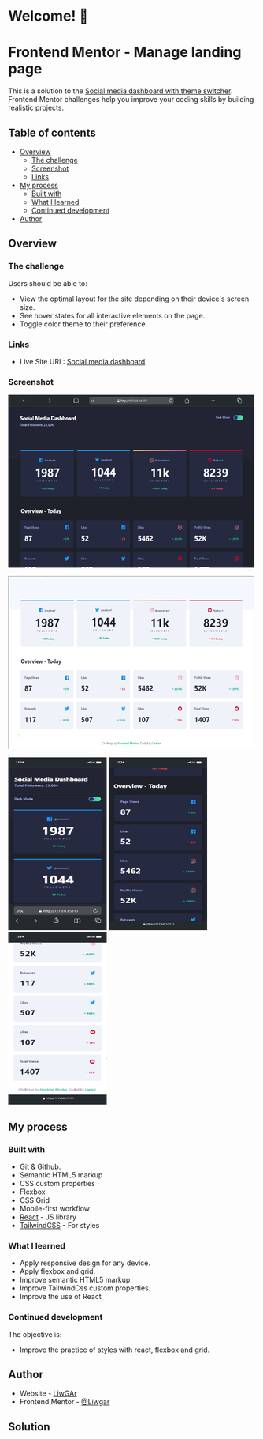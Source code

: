 # Welcome! 👋

# Frontend Mentor - Manage landing page

This is a solution to the [Social media dashboard with theme switcher](https://www.frontendmentor.io/challenges/social-media-dashboard-with-theme-switcher-6oY8ozp_H). Frontend Mentor challenges help you improve your coding skills by building realistic projects. 

## Table of contents

- [Overview](#overview)
  - [The challenge](#the-challenge)
  - [Screenshot](#screenshot)
  - [Links](#links)
- [My process](#my-process)
  - [Built with](#built-with)
  - [What I learned](#what-i-learned)
  - [Continued development](#continued-development)
- [Author](#author)

## Overview

### The challenge

Users should be able to:

- View the optimal layout for the site depending on their device's screen size.
- See hover states for all interactive elements on the page.
- Toggle color theme to their preference.

### Links

- Live Site URL: [Social media dashboard](https://liwgar.github.io/005_social_media_dashboard/)

### Screenshot

<p text-align="center">
  <img src="./src/assets/screenShots/Macbook-Air-127.0.0.1.png" width="500" height="350">
</p>
<p text-align="center">
  <img src="./src/assets/screenShots/Macbook-Air-127.0.0.1 (1).png" width="500" height="350">
</p>
<p text-align="center">
  <img src="./src/assets/screenShots/iPhone-13-(iOS-15)-127.0.0.1.png" width="200" height="350">
  <img src="./src/assets/screenShots/iPhone-13-(iOS-15)-127.0.0.1 (1).png" width="200" height="350">
  <img src="./src/assets/screenShots/iPhone-13-(iOS-15)-127.0.0.1 (2).png" width="200" height="350">
</p>

## My process

### Built with

- Git & Github.
- Semantic HTML5 markup
- CSS custom properties
- Flexbox
- CSS Grid
- Mobile-first workflow
- [React](https://reactjs.org/) - JS library
- [TailwindCSS](https://tailwindcss.com/) - For styles

### What I learned

- Apply responsive design for any device.
- Apply flexbox and grid.
- Improve semantic HTML5 markup.
- Improve TailwindCss custom properties.
- Improve the use of React

### Continued development

The objective is:
- Improve the practice of styles with react, flexbox and grid.

## Author

- Website - [LiwGAr](https://liwgar-portfolio.vercel.app/)
- Frontend Mentor - [@Liwgar](https://www.frontendmentor.io/profile/LiwGar)

## Solution




